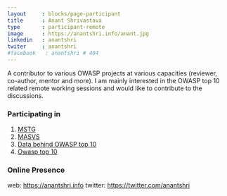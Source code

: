 ```yaml
---
layout     : blocks/page-participant
title      : Anant Shrivastava
type       : participant-remote
image      : https://anantshri.info/anant.jpg
linkedin   : anantshri
twiter     : anantshri
#facebook   : anantshri # 404
---
```


A contributor to various OWASP projects at various capacities (reviewer, co-author, mentor and more). I am mainly interested in the OWASP top 10 related remote working sessions and would like to contribute to the discussions.

### Participating in 
1. [MSTG](http://owaspsummit.org/Working-Sessions/Mobile-Security/MSTG.html)
2. [MASVS](http://owaspsummit.org/Working-Sessions/Mobile-Security/MASVS.html)
3. [Data behind OWASP top 10](http://owaspsummit.org/Working-Sessions/Owasp-Top-10-2017/Data-behind-OWASP-Top-10-2017.html)
4. [Owasp top 10](http://owaspsummit.org/Working-Sessions/Owasp-Top-10-2017/)

### Online Presence
web: https://anantshri.info
twitter: https://twitter.com/anantshri
